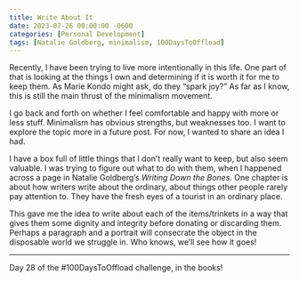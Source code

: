 ```yaml
---
title: Write About It
date: 2023-07-26 00:00:00 -0600
categories: [Personal Development]
tags: [Natalie Goldberg, minimalism, 100DaysToOffload]
---
```


Recently, I have been trying to live more intentionally in this life. One part of that is looking at the things I own and determining if it is worth it for me to keep them. As Marie Kondo might ask, do they “spark joy?” As far as I know, this is still the main thrust of the minimalism movement.

I go back and forth on whether I feel comfortable and happy with more or less stuff. Minimalism has obvious strengths, but weaknesses too. I want to explore the topic more in a future post. For now, I wanted to share an idea I had.

I have a box full of little things that I don’t really want to keep, but also seem valuable. I was trying to figure out what to do with them, when I happened across a page in Natalie Goldberg’s *Writing Down the Bones*. One chapter is about how writers write about the ordinary, about things other people rarely pay attention to. They have the fresh eyes of a tourist in an ordinary place.

This gave me the idea to write about each of the items/trinkets in a way that gives them some dignity and integrity before donating or discarding them. Perhaps a paragraph and a portrait will consecrate the object in the disposable world we struggle in. Who knows, we’ll see how it goes!

---

Day 28 of the #100DaysToOffload challenge, in the books!